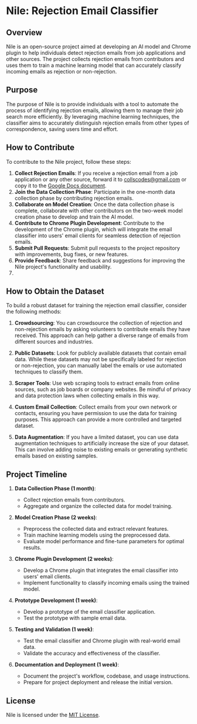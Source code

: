 # Nile: Rejection Email Classifier

## Overview
Nile is an open-source project aimed at developing an AI model and Chrome plugin to help individuals detect rejection emails from job applications and other sources. The project collects rejection emails from contributors and uses them to train a machine learning model that can accurately classify incoming emails as rejection or non-rejection.

## Purpose
The purpose of Nile is to provide individuals with a tool to automate the process of identifying rejection emails, allowing them to manage their job search more efficiently. By leveraging machine learning techniques, the classifier aims to accurately distinguish rejection emails from other types of correspondence, saving users time and effort.

## How to Contribute
To contribute to the Nile project, follow these steps:

1. **Collect Rejection Emails**: If you receive a rejection email from a job application or any other source, forward it to collscodes@gmail.com or copy it to the [Google Docs document](https://docs.google.com/document/d/1NQUkfRAh4luR2vPb5bLsVSDEiolZNqp6MbSYBxhpia4/edit?usp=sharing).
2. **Join the Data Collection Phase**: Participate in the one-month data collection phase by contributing rejection emails.
3. **Collaborate on Model Creation**: Once the data collection phase is complete, collaborate with other contributors on the two-week model creation phase to develop and train the AI model.
4. **Contribute to Chrome Plugin Development**: Contribute to the development of the Chrome plugin, which will integrate the email classifier into users' email clients for seamless detection of rejection emails.
5. **Submit Pull Requests**: Submit pull requests to the project repository with improvements, bug fixes, or new features.
6. **Provide Feedback**: Share feedback and suggestions for improving the Nile project's functionality and usability.
7. 
## How to Obtain the Dataset

To build a robust dataset for training the rejection email classifier, consider the following methods:

1. **Crowdsourcing**: You can crowdsource the collection of rejection and non-rejection emails by asking volunteers to contribute emails they have received. This approach can help gather a diverse range of emails from different sources and industries.

2. **Public Datasets**: Look for publicly available datasets that contain email data. While these datasets may not be specifically labeled for rejection or non-rejection, you can manually label the emails or use automated techniques to classify them.

3. **Scraper Tools**: Use web scraping tools to extract emails from online sources, such as job boards or company websites. Be mindful of privacy and data protection laws when collecting emails in this way.

4. **Custom Email Collection**: Collect emails from your own network or contacts, ensuring you have permission to use the data for training purposes. This approach can provide a more controlled and targeted dataset.

5. **Data Augmentation**: If you have a limited dataset, you can use data augmentation techniques to artificially increase the size of your dataset. This can involve adding noise to existing emails or generating synthetic emails based on existing samples.


## Project Timeline
1. **Data Collection Phase (1 month)**:
   - Collect rejection emails from contributors.
   - Aggregate and organize the collected data for model training.

2. **Model Creation Phase (2 weeks)**:
   - Preprocess the collected data and extract relevant features.
   - Train machine learning models using the preprocessed data.
   - Evaluate model performance and fine-tune parameters for optimal results.

3. **Chrome Plugin Development (2 weeks)**:
   - Develop a Chrome plugin that integrates the email classifier into users' email clients.
   - Implement functionality to classify incoming emails using the trained model.

4. **Prototype Development (1 week)**:
   - Develop a prototype of the email classifier application.
   - Test the prototype with sample email data.

5. **Testing and Validation (1 week)**:
   - Test the email classifier and Chrome plugin with real-world email data.
   - Validate the accuracy and effectiveness of the classifier.

6. **Documentation and Deployment (1 week)**:
   - Document the project's workflow, codebase, and usage instructions.
   - Prepare for project deployment and release the initial version.

## License
Nile is licensed under the [MIT License](LICENSE).
